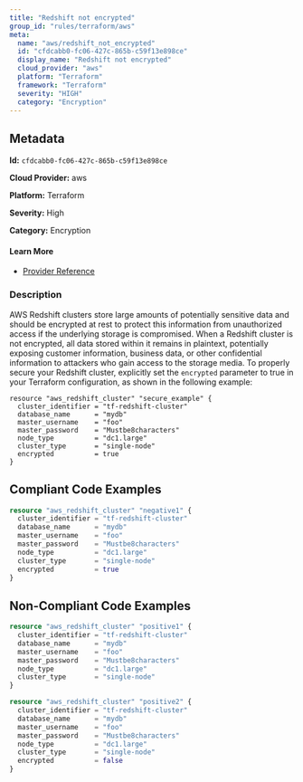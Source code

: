 ```yaml
---
title: "Redshift not encrypted"
group_id: "rules/terraform/aws"
meta:
  name: "aws/redshift_not_encrypted"
  id: "cfdcabb0-fc06-427c-865b-c59f13e898ce"
  display_name: "Redshift not encrypted"
  cloud_provider: "aws"
  platform: "Terraform"
  framework: "Terraform"
  severity: "HIGH"
  category: "Encryption"
---
```

## Metadata

**Id:** `cfdcabb0-fc06-427c-865b-c59f13e898ce`

**Cloud Provider:** aws

**Platform:** Terraform

**Severity:** High

**Category:** Encryption

#### Learn More

 - [Provider Reference](https://registry.terraform.io/providers/hashicorp/aws/latest/docs/resources/redshift_cluster#encrypted)

### Description

 AWS Redshift clusters store large amounts of potentially sensitive data and should be encrypted at rest to protect this information from unauthorized access if the underlying storage is compromised. When a Redshift cluster is not encrypted, all data stored within it remains in plaintext, potentially exposing customer information, business data, or other confidential information to attackers who gain access to the storage media. To properly secure your Redshift cluster, explicitly set the `encrypted` parameter to true in your Terraform configuration, as shown in the following example: 
```
resource "aws_redshift_cluster" "secure_example" {
  cluster_identifier = "tf-redshift-cluster"
  database_name      = "mydb"
  master_username    = "foo"
  master_password    = "Mustbe8characters"
  node_type          = "dc1.large"
  cluster_type       = "single-node"
  encrypted          = true
}
```


## Compliant Code Examples
```terraform
resource "aws_redshift_cluster" "negative1" {
  cluster_identifier = "tf-redshift-cluster"
  database_name      = "mydb"
  master_username    = "foo"
  master_password    = "Mustbe8characters"
  node_type          = "dc1.large"
  cluster_type       = "single-node"
  encrypted          = true
}

```
## Non-Compliant Code Examples
```terraform
resource "aws_redshift_cluster" "positive1" {
  cluster_identifier = "tf-redshift-cluster"
  database_name      = "mydb"
  master_username    = "foo"
  master_password    = "Mustbe8characters"
  node_type          = "dc1.large"
  cluster_type       = "single-node"
}

resource "aws_redshift_cluster" "positive2" {
  cluster_identifier = "tf-redshift-cluster"
  database_name      = "mydb"
  master_username    = "foo"
  master_password    = "Mustbe8characters"
  node_type          = "dc1.large"
  cluster_type       = "single-node"
  encrypted          = false
}

```